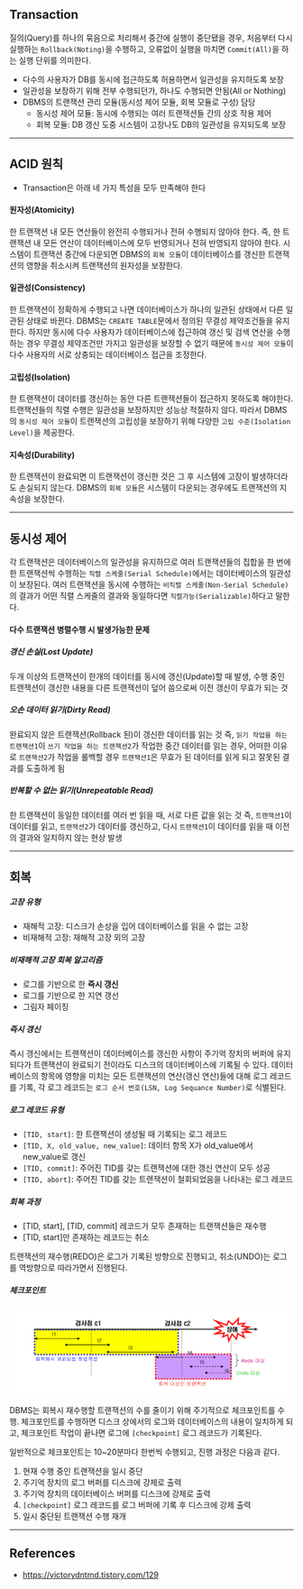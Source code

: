 
## Transaction
질의(Query)를 하나의 묶음으로 처리해서 중간에 실행이 중단됐을 경우, 처음부터 다시 실행하는 `Rollback(Noting)`을 수행하고, 오류없이 실행을 마치면 `Commit(All)`을 하는 실행 단위를 의미한다.

- 다수의 사용자가 DB를 동시에 접근하도록 허용하면서 일관성을 유지하도록 보장
- 일관성을 보장하기 위해 전부 수행되던가, 하나도 수행되면 안됨(All or Nothing)
- DBMS의 트랜잭션 관리 모듈(동시성 제어 모듈, 회복 모듈로 구성) 담당 
	- 동시성 제어 모듈: 동시에 수행되는 여러 트랜잭션들 간의 상호 작용 제어
	- 회복 모듈: DB 갱신 도중 시스템이 고장나도 DB의 일관성을 유지되도록 보장

---
## ACID 원칙

- Transaction은 아래 네 가지 특성을 모두 만족해야 한다

#### 원자성(Atomicity)
한 트랜잭션 내 모든 연산들이 완전히 수행되거나 전혀 수행되지 않아야 한다.
즉, 한 트랜잭션 내 모든 연산이 데이터베이스에 모두 반영되거나 전혀 반영되지 않아야 한다. 시스템이 트랜잭션 중간에 다운되면 DBMS의 `회복 모듈`이 데이터베이스를 갱신한 트랜잭션의 영향을 취소시켜 트랜잭션의 원자성을 보장한다.

#### 일관성(Consistency)
한 트랜잭션이 정확하게 수행되고 나면 데이터베이스가 하나의 일관된 상태에서 다른 일관된 상태로 바뀐다. DBMS는 `CREATE TABLE`문에서 정의된 무결성 제약조건들을 유지한다. 하지만 동시에 다수 사용자가 데이터베이스에 접근하여 갱신 및 검색 연산을 수행하는 경우 무결성 제약조건만 가지고 일관성을 보장할 수 없기 때문에 `동시성 제어 모듈`이 다수 사용자의 서로 상충되는 데이터베이스 접근을 조정한다.

#### 고립성(Isolation)
한 트랜잭션이 데이터를 갱신하는 동안 다른 트랜잭션들이 접근하지 못하도록 해야한다.
트랜잭션들의 직렬 수행은 일관성을 보장하지만 성능상 적절하지 않다. 따라서 DBMS의 `동시성 제어 모듈`이 트랜잭션의 고립성을 보장하기 위해 다양한 `고립 수준(Isolation Level)`을 제공한다.

#### 지속성(Durability)
한 트랜잭션이 완료되면 이 트랜잭션이 갱신한 것은 그 후 시스템에 고장이 발생하더라도 손실되지 않는다. DBMS의 `회복 모듈`은 시스템이 다운되는 경우에도 트랜잭션의 지속성을 보장한다.


---

## 동시성 제어

각 트랜잭션은 데이터베이스의 일관성을 유지하므로 여러 트랜잭션들의 집합을 한 번에 한 트랜잭션씩 수행하는 `직렬 스케줄(Serial Schedule)`에서는 데이터베이스의 일관성이 보장된다. 여러 트랜잭션을 동시에 수행하는 `비직렬 스케줄(Non-Serial Schedule)`의 결과가 어떤 직렬 스케줄의 결과와 동일하다면 `직렬가능(Serializable)`하다고 말한다.

#### 다수 트랜잭션 병렬수행 시 발생가능한 문제

##### 갱신 손실(Lost Update)
두개 이상의 트랜잭션이 한개의 데이터를 동시에 갱신(Update)할 때 발생,
수행 중인 트랜잭션이 갱신한 내용을 다른 트랜잭션이 덮어 씀으로써 이전 갱신이 무효가 되는 것

##### 오손 데이터 읽기(Dirty Read)
완료되지 않은 트랜잭션(Rollback 된)이 갱신한 데이터를 읽는 것
즉, `읽기 작업을 하는 트랜잭션1`이 `쓰기 작업을 하는 트랜잭션2`가 작업한 중간 데이터를 읽는 경우, 어떠한 이유로 `트랜잭션2`가 작업을 롤백할 경우 `트랜잭션1`은 무효가 된 데이터를 읽게 되고 잘못된 결과를 도출하게 됨


##### 반복할 수 없는 읽기(Unrepeatable Read)
한 트랜잭션이 동일한 데이터를 여러 번 읽을 때, 서로 다른 값을 읽는 것
즉, `트랜잭션1`이 데이터를 읽고, `트랜잭션2`가 데이터를 갱신하고, 다시 `트랜잭션1`이 데이터를 읽을 때 이전의 결과와 일치하지 않는 현상 발생


---

## 회복

##### 고장 유형
- 재해적 고장: 디스크가 손상을 입어 데이터베이스를 읽을 수 없는 고장
- 비재해적 고장: 재해적 고장 외의 고장

##### 비재해적 고장 회복 알고리즘
- 로그를 기반으로 한 **즉시 갱신**
- 로그를 기반으로 한 지연 갱선
- 그림자 페이징

##### 즉시 갱신
즉시 갱신에서는 트랜잭션이 데이터베이스를 갱신한 사항이 주기억 장치의 버퍼에 유지되다가 트랜잭션이 완료되기 전이라도 디스크의 데이터베이스에 기록될 수 있다.
데이터베이스의 항목에 영향을 미치는 모든 트랜잭션의 연산(갱신 연산)들에 대해 로그 레코드를 기록, 각 로그 레코드는 `로그 순서 번호(LSN, Log Sequance Number)`로 식별된다.

##### 로그 레코드 유형
- `[TID, start]`: 한 트랜잭션이 생성될 때 기록되는 로그 레코드
- `[TID, X, old_value, new_value]`: 데이터 항목 X가 old_value에서 new_value로 갱신
- `[TID, commit]`: 주어진 TID를 갖는 트랜잭션에 대한 갱신 연산이 모두 성공
- `[TID, abort]`: 주어진 TID를 갖는 트랜잭션이 철회되었음을 나타내는 로그 레코드 

##### 회복 과정
- \[TID, start\],  \[TID, commit\] 레코드가 모두 존재하는 트랜잭션들은 재수행
- \[TID, start\]만 존재하는 레코드는 취소

트랜잭션의 재수행(REDO)은 로그가 기록된 방향으로 진행되고, 취소(UNDO)는 로그를 역방향으로 따라가면서 진행된다.

##### 체크포인트

![](images/database/checkpoint.png)

DBMS는 회복시 재수행할 트랜잭션의 수를 줄이기 위해 주기적으로 체크포인트를 수행.
체크포인트를 수행하면 디스크 상에서의 로그와 데이터베이스의 내용이 일치하게 되고, 체크포인트 작업이 끝나면 로그에 `[checkpoint]` 로그 레코드가 기록된다.

일반적으로 체크포인트는 10~20분마다 한번씩 수행되고, 진행 과정은 다음과 같다.
1. 현재 수행 중인 트랜잭션을 일시 중단
2. 주기억 장치의 로그 버퍼를 디스크에 강제로 출력
3. 주기억 장치의 데이터베이스 버퍼를 디스크에 강제로 출력
4. `[checkpoint]` 로그 레코드를 로그 버퍼에 기록 후 디스크에 강제 출력
5. 일시 중단된 트랜잭션 수행 재개

---
## References
- https://victorydntmd.tistory.com/129